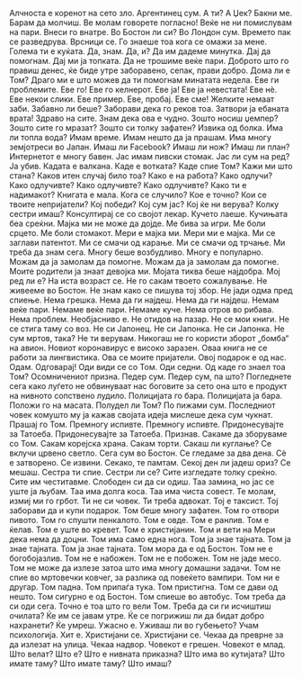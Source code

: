 Алчноста е коренот на сето зло.
Аргентинец сум.
А ти?
А Џек?
Бакни ме.
Барам да молчиш.
Ве молам говорете погласно!
Веќе не ни помислувам на пари.
Внеси го внатре.
Во Бостон ли си?
Во Лондон сум.
Времето пак се разведрува.
Врсници се.
Го знаеше тоа кога се омажи за мене.
Голема ти е куќата.
Да, знам.
Да, и?
Да им дадеме минутка.
Дај да помогнам.
Дај ми ја топката.
Да не трошиме веќе пари.
Доброто што го правиш денес, ќе биде утре заборавено, сепак, прави добро.
Дома ли е Том?
Драго ми е што можев да ти помогнам минатата недела.
Еве ги проблемите.
Еве го!
Еве го келнерот.
Еве ја!
Еве ја невестата!
Еве нѐ.
Еве некои слики.
Еве пример.
Еве, пробај.
Еве сме!
Желките немаат заби.
Забавно ли беше?
Заборави дека го реков тоа.
Затвори ја ебаната врата!
Здраво на сите.
Знам дека ова е чудно.
Зошто носиш џемпер?
Зошто сите го мразат?
Зошто си толку зафатен?
Извика од болка.
Има ли топла вода?
Имам време.
Имам нешто да ја прашам.
Има многу земјотреси во Јапан.
Имаш ли Facebook?
Имаш ли нож?
Имаш ли план?
Интернетот е многу бавен.
Јас имам пивски стомак.
Јас ли сум на ред?
Ја убив.
Кадата е валкана.
Каде е вотката?
Каде спие Том?
Кажи ми што стана?
Каков итен случај било тоа?
Како е на работа?
Како одлучи?
Како одлучивте?
Како одлучивте?
Како одлучивте?
Како ти е надимакот?
Книгата е мала.
Кога се случило?
Кое е точно?
Кои се твоите непријатели?
Кој победи?
Кој сум јас?
Кој ќе ни верува?
Колку сестри имаш?
Консултирај се со својот лекар.
Кучето лаеше.
Кучињата беа среќни.
Мајка ми не може да дојде.
Ме бива за игри.
Ме боли срцето.
Ме боли стомакот.
Мери е мајка ми.
Мери ми е мајка.
Ми се заглави патентот.
Ми се смачи од карање.
Ми се смачи од трчање.
Ми треба да знам сега.
Многу беше возбудливо.
Многу е популарно.
Можам да ја замолам да помогне.
Можам да ја замолам да помогне.
Моите родители ја знаат девојка ми.
Мојата тиква беше најдобра.
Мој ред ли е?
На иста возраст се.
Не го сакам твоето сожалување.
Не живееме во Бостон.
Не знам како се пишува тој збор.
Не јади одма пред спиење.
Нема грешка.
Нема да ги најдеш.
Нема да ги најдеш.
Немам веќе пари.
Немаме веќе пари.
Немаме куче.
Нема отров во рибава.
Нема проблем.
Необјасниво е.
Не отидов на пазар.
Не се мои книги.
Не се стига таму со воз.
Не си Јапонец.
Не си Јапонка.
Не си Јапонка.
Не сум мртов, така?
Не ти верувам.
Никогаш не го користи зборот „бомба“ на авион.
Новиот коронавирус е високо заразен.
Оваа книга не се работи за лингвистика.
Ова се моите пријатели.
Овој подарок е од нас.
Одам.
Одговарај!
Оди види се со Том.
Оди седни.
Од каде го знаел тоа Том?
Осомничениот призна.
Педер сум.
Педер сум, па што?
Погледнете сега како луѓето не обвинуваат нас боговите за сето она што е продукт на нивното сопствено лудило.
Полицијата го бара.
Полицијата ја бара.
Положи го на масата.
Полудел ли Том?
По пижами сум.
Последниот човек комушто му ја кажав својата идеја мислеше дека сум чукнат.
Прашај го Том.
Премногу испивте.
Премногу испивте.
Придонесувајте за Татоеба.
Придонесувајте за Татоеба.
Признав.
Сакаме да зборуваме со Том.
Сакам корејска храна.
Сакам торти.
Сакаш ли куглање?
Се вклучи црвено светло.
Сега сум во Бостон.
Се гледаме за два дена.
Сѐ е затворено.
Се извини.
Секако, те памтам.
Секој ден ли јадеш ориз?
Се мешаш.
Сестра ти спие.
Сестри ли се?
Сите изгледате толку среќно.
Сите им честитавме.
Слободен си да си одиш.
Таа замина, но јас се уште ја љубам.
Таа има долга коса.
Таа има чиста совест.
Те молам, измиј ми го грбот.
Ти не си човек.
Ти треба адвокат.
Тој е таксист.
Тој заборави да и купи подарок.
Том беше многу зафатен.
Том го отвори пивото.
Том го спушти пенкалото.
Том е овде.
Том е ранлив.
Том е ќелав.
Том е уште во кревет.
Том е христијанин.
Том и вети на Мери дека нема да доцни.
Том има само една нога.
Том ја знае тајната.
Том ја знае тајната.
Том ја знае тајната.
Том мора да е од Бостон.
Том не е богобојазлив.
Том не е набожен.
Том не е побожен.
Том не јаде месо.
Том не може да излезе затоа што има многу домашни задачи.
Том не спие во мртовечки ковчег, за разлика од повеќето вампири.
Том ни е другар.
Том падна.
Том припаѓа тука.
Том пристигна.
Том се дави од нешто.
Том сигурно е од Бостон.
Том спиеше во автобус.
Том треба да си оди сега.
Точно е тоа што го вели Том.
Треба да си ги исчиштиш очилата?
Ќе им се јавам утре.
Ќе се погрижиш ли да бидат добро нахранети?
Ќе умреш.
Ужасно е.
Уживаш ли во губењето?
Учам психологија.
Хит е.
Христијани се.
Христијани се.
Чекаа да преврне за да излезат на улица.
Чекаа надвор.
Човекот е грешен.
Човекот е млад.
Што велат?
Што е?
Што е нивната приказна?
Што има во кутијата?
Што имате таму?
Што имате таму?
Што имаш?
